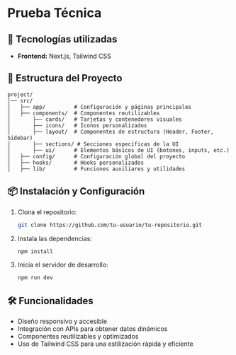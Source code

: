 # Prueba Técnica

## 🚀 Tecnologías utilizadas

- **Frontend:** Next.js, Tailwind CSS

## 📂 Estructura del Proyecto

```
project/
│── src/
│   ├── app/         # Configuración y páginas principales
│   ├── components/  # Componentes reutilizables
│       ├── cards/   # Tarjetas y contenedores visuales
│       ├── icons/   # Íconos personalizados
│       ├── layout/  # Componentes de estructura (Header, Footer, Sidebar)
│       ├── sections/ # Secciones específicas de la UI
│       ├── ui/      # Elementos básicos de UI (botones, inputs, etc.)
│   ├── config/      # Configuración global del proyecto
│   ├── hooks/       # Hooks personalizados
│   ├── lib/         # Funciones auxiliares y utilidades
```

## 📦 Instalación y Configuración

1. Clona el repositorio:
   ```bash
   git clone https://github.com/tu-usuario/tu-repositorio.git
   ```

2. Instala las dependencias:
   ```bash
   npm install
   ```

3. Inicia el servidor de desarrollo:
   ```bash
   npm run dev
   ```

## 🛠️ Funcionalidades

- Diseño responsivo y accesible
- Integración con APIs para obtener datos dinámicos
- Componentes reutilizables y optimizados
- Uso de Tailwind CSS para una estilización rápida y eficiente

